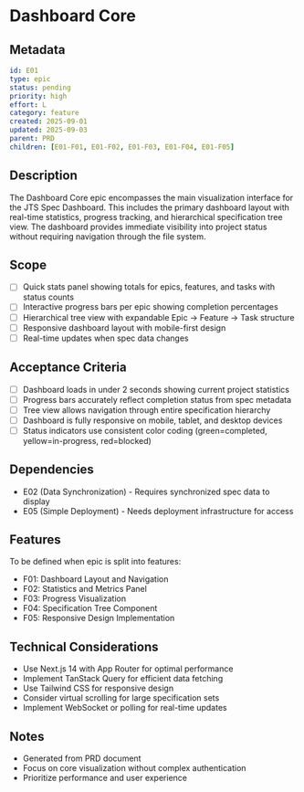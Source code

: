 # Dashboard Core

## Metadata
```yaml
id: E01
type: epic
status: pending
priority: high
effort: L
category: feature
created: 2025-09-01
updated: 2025-09-03
parent: PRD
children: [E01-F01, E01-F02, E01-F03, E01-F04, E01-F05]
```

## Description
The Dashboard Core epic encompasses the main visualization interface for the JTS Spec Dashboard. This includes the primary dashboard layout with real-time statistics, progress tracking, and hierarchical specification tree view. The dashboard provides immediate visibility into project status without requiring navigation through the file system.

## Scope
- [ ] Quick stats panel showing totals for epics, features, and tasks with status counts
- [ ] Interactive progress bars per epic showing completion percentages
- [ ] Hierarchical tree view with expandable Epic → Feature → Task structure
- [ ] Responsive dashboard layout with mobile-first design
- [ ] Real-time updates when spec data changes

## Acceptance Criteria
- [ ] Dashboard loads in under 2 seconds showing current project statistics
- [ ] Progress bars accurately reflect completion status from spec metadata
- [ ] Tree view allows navigation through entire specification hierarchy
- [ ] Dashboard is fully responsive on mobile, tablet, and desktop devices
- [ ] Status indicators use consistent color coding (green=completed, yellow=in-progress, red=blocked)

## Dependencies
- E02 (Data Synchronization) - Requires synchronized spec data to display
- E05 (Simple Deployment) - Needs deployment infrastructure for access

## Features
To be defined when epic is split into features:
- F01: Dashboard Layout and Navigation
- F02: Statistics and Metrics Panel
- F03: Progress Visualization
- F04: Specification Tree Component
- F05: Responsive Design Implementation

## Technical Considerations
- Use Next.js 14 with App Router for optimal performance
- Implement TanStack Query for efficient data fetching
- Use Tailwind CSS for responsive design
- Consider virtual scrolling for large specification sets
- Implement WebSocket or polling for real-time updates

## Notes
- Generated from PRD document
- Focus on core visualization without complex authentication
- Prioritize performance and user experience